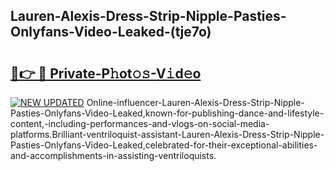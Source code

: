 ## Lauren-Alexis-Dress-Strip-Nipple-Pasties-Onlyfans-Video-Leaked-(tje7o)


# <h2><a href="https://mediaupload.pro?-19M">🔗👉 🔴 Private-P𝚑ot𝚘𝚜-V𝚒d𝚎o</a></h2>

[![NEW UPDATED](https://i.imgur.com/0qMVB7G.gif)](https://mediaupload.pro?-19M)
Online-influencer-Lauren-Alexis-Dress-Strip-Nipple-Pasties-Onlyfans-Video-Leaked,known-for-publishing-dance-and-lifestyle-content,-including-performances-and-vlogs-on-social-media-platforms.Brilliant-ventriloquist-assistant-Lauren-Alexis-Dress-Strip-Nipple-Pasties-Onlyfans-Video-Leaked,celebrated-for-their-exceptional-abilities-and-accomplishments-in-assisting-ventriloquists.  